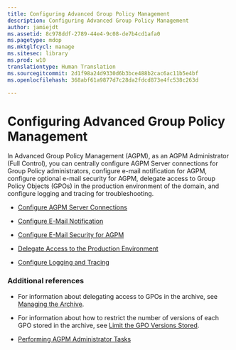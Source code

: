 ```yaml
---
title: Configuring Advanced Group Policy Management
description: Configuring Advanced Group Policy Management
author: jamiejdt
ms.assetid: 8c978ddf-2789-44e4-9c08-de7b4cd1afa0
ms.pagetype: mdop
ms.mktglfcycl: manage
ms.sitesec: library
ms.prod: w10
translationtype: Human Translation
ms.sourcegitcommit: 2d1f98a24d9330d6b3bce488b2cac6ac11b5e4bf
ms.openlocfilehash: 368abf61a9877d7c28da2fdcd873e4fc538c263d

---
```



# Configuring Advanced Group Policy Management


In Advanced Group Policy Management (AGPM), as an AGPM Administrator (Full Control), you can centrally configure AGPM Server connections for Group Policy administrators, configure e-mail notification for AGPM, configure optional e-mail security for AGPM, delegate access to Group Policy Objects (GPOs) in the production environment of the domain, and configure logging and tracing for troubleshooting.

-   [Configure AGPM Server Connections](configure-agpm-server-connections-agpm40.md)

-   [Configure E-Mail Notification](configure-e-mail-notification-agpm40.md)

-   [Configure E-Mail Security for AGPM](configure-e-mail-security-for-agpm-agpm40.md)

-   [Delegate Access to the Production Environment](delegate-access-to-the-production-environment-agpm40.md)

-   [Configure Logging and Tracing](configure-logging-and-tracing-agpm40.md)

### Additional references

-   For information about delegating access to GPOs in the archive, see [Managing the Archive](managing-the-archive-agpm40.md).

-   For information about how to restrict the number of versions of each GPO stored in the archive, see [Limit the GPO Versions Stored](limit-the-gpo-versions-stored-agpm40.md).

-   [Performing AGPM Administrator Tasks](performing-agpm-administrator-tasks-agpm40.md)

 

 








<!--HONumber=Jun16_HO4-->


